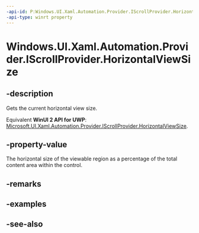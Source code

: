 ```yaml
---
-api-id: P:Windows.UI.Xaml.Automation.Provider.IScrollProvider.HorizontalViewSize
-api-type: winrt property
---
```


<!-- Property syntax
public double HorizontalViewSize { get; }
-->

# Windows.UI.Xaml.Automation.Provider.IScrollProvider.HorizontalViewSize

## -description
Gets the current horizontal view size.

Equivalent **WinUI 2 API for UWP**: [Microsoft.UI.Xaml.Automation.Provider.IScrollProvider.HorizontalViewSize](/windows/winui/api/microsoft.ui.xaml.automation.provider.iscrollprovider.horizontalviewsize).

## -property-value
The horizontal size of the viewable region as a percentage of the total content area within the control.

## -remarks

## -examples

## -see-also
